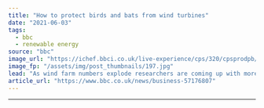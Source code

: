 ```yaml
---
title: "How to protect birds and bats from wind turbines"
date: "2021-06-03"
tags: 
  - bbc
  - renewable energy
source: "bbc"
image_url: "https://ichef.bbci.co.uk/live-experience/cps/320/cpsprodpb/AD8C/production/_118582444_verreaux'seagle-credit-meganmurgatroyd.jpg"
image_fp: "/assets/img/post_thumbnails/197.jpg"
lead: "As wind farm numbers explode researchers are coming up with more ways to keep wildlife safe."
article_url: "https://www.bbc.co.uk/news/business-57176807"
---
```


---
